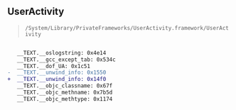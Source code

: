 ## UserActivity

> `/System/Library/PrivateFrameworks/UserActivity.framework/UserActivity`

```diff

   __TEXT.__oslogstring: 0x4e14
   __TEXT.__gcc_except_tab: 0x534c
   __TEXT.__dof_UA: 0x1c51
-  __TEXT.__unwind_info: 0x1550
+  __TEXT.__unwind_info: 0x14f0
   __TEXT.__objc_classname: 0x67f
   __TEXT.__objc_methname: 0x7b5d
   __TEXT.__objc_methtype: 0x1174

```
